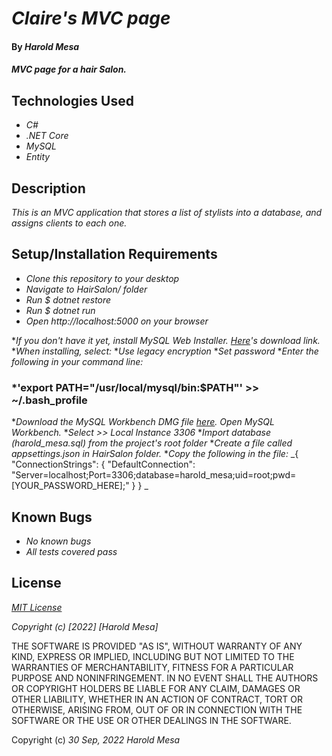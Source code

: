 # _Claire's MVC page_

#### By _**Harold Mesa**_

#### _MVC page for a hair Salon._

## Technologies Used

* _C#_
* _.NET Core_
* _MySQL_
* _Entity_

## Description

_This is an MVC application that stores a list of stylists into a database, and assigns clients to each one._ 

## Setup/Installation Requirements

* _Clone this repository to your desktop_
* _Navigate to HairSalon/ folder_
* _Run $ dotnet restore_
* _Run $ dotnet run_
* _Open http://localhost:5000 on your browser_

*_If you don't have it yet, install MySQL Web Installer. [Here](https://dev.mysql.com/downloads/installer/)'s download link._
*_When installing, select:_ 
*_Use legacy encryption_
*_Set password_
*_Enter the following in your command line:_

### *'export PATH="/usr/local/mysql/bin:$PATH"' >> ~/.bash_profile   

*_Download the MySQL Workbench DMG file [here](https://dev.mysql.com/downloads/file/?id=484391). Open MySQL Workbench._
*_Select >> Local Instance 3306_
*_Import database (harold_mesa.sql) from the project's root folder_
*_Create a file called appsettings.json in HairSalon folder._
*_Copy the following in the file:_
 _{ "ConnectionStrings": { "DefaultConnection": "Server=localhost;Port=3306;database=harold_mesa;uid=root;pwd=[YOUR_PASSWORD_HERE];" } } _

## Known Bugs

* _No known bugs_
* _All tests covered pass_

## License

_[MIT License](https://en.wikipedia.org/wiki/MIT_License)_

_Copyright (c) [2022] [Harold Mesa]_

THE SOFTWARE IS PROVIDED "AS IS", WITHOUT WARRANTY OF ANY KIND, EXPRESS OR
IMPLIED, INCLUDING BUT NOT LIMITED TO THE WARRANTIES OF MERCHANTABILITY,
FITNESS FOR A PARTICULAR PURPOSE AND NONINFRINGEMENT. IN NO EVENT SHALL THE
AUTHORS OR COPYRIGHT HOLDERS BE LIABLE FOR ANY CLAIM, DAMAGES OR OTHER
LIABILITY, WHETHER IN AN ACTION OF CONTRACT, TORT OR OTHERWISE, ARISING FROM,
OUT OF OR IN CONNECTION WITH THE SOFTWARE OR THE USE OR OTHER DEALINGS IN THE
SOFTWARE.

Copyright (c) _30 Sep, 2022_ _Harold Mesa_
